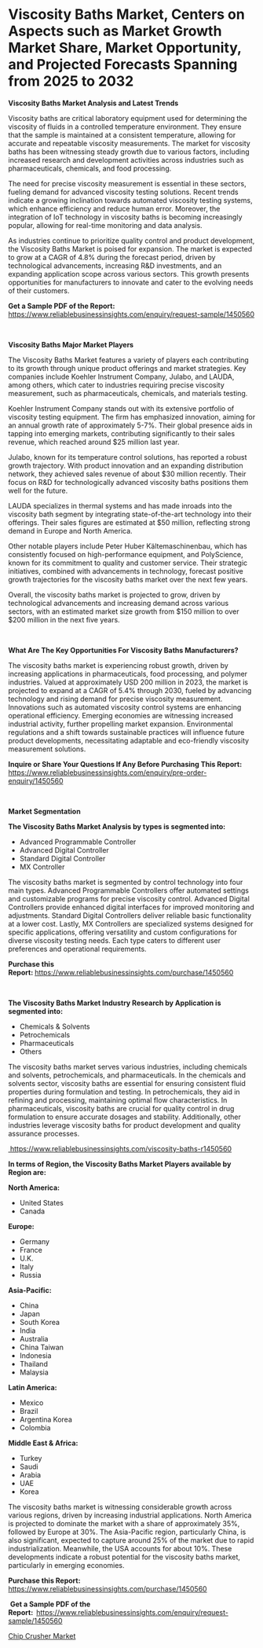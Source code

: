 <p><h1>Viscosity Baths Market, Centers on Aspects such as Market Growth Market Share, Market Opportunity, and Projected Forecasts Spanning from 2025 to 2032</h1></p><p><strong>Viscosity Baths Market Analysis and Latest Trends</strong></p>
<p><p>Viscosity baths are critical laboratory equipment used for determining the viscosity of fluids in a controlled temperature environment. They ensure that the sample is maintained at a consistent temperature, allowing for accurate and repeatable viscosity measurements. The market for viscosity baths has been witnessing steady growth due to various factors, including increased research and development activities across industries such as pharmaceuticals, chemicals, and food processing. </p><p>The need for precise viscosity measurement is essential in these sectors, fueling demand for advanced viscosity testing solutions. Recent trends indicate a growing inclination towards automated viscosity testing systems, which enhance efficiency and reduce human error. Moreover, the integration of IoT technology in viscosity baths is becoming increasingly popular, allowing for real-time monitoring and data analysis.</p><p>As industries continue to prioritize quality control and product development, the Viscosity Baths Market is poised for expansion. The market is expected to grow at a CAGR of 4.8% during the forecast period, driven by technological advancements, increasing R&D investments, and an expanding application scope across various sectors. This growth presents opportunities for manufacturers to innovate and cater to the evolving needs of their customers.</p></p>
<p><strong>Get a Sample PDF of the Report:&nbsp;</strong> <a href="https://www.reliablebusinessinsights.com/enquiry/request-sample/1450560?utm_campaign=3385&utm_medium=2&utm_source=Github&utm_content=ia&utm_term=09042025&utm_id=viscosity-baths">https://www.reliablebusinessinsights.com/enquiry/request-sample/1450560</a></p>
<p>&nbsp;</p>
<p><strong>Viscosity Baths Major Market Players</strong></p>
<p><p>The Viscosity Baths Market features a variety of players each contributing to its growth through unique product offerings and market strategies. Key companies include Koehler Instrument Company, Julabo, and LAUDA, among others, which cater to industries requiring precise viscosity measurement, such as pharmaceuticals, chemicals, and materials testing.</p><p>Koehler Instrument Company stands out with its extensive portfolio of viscosity testing equipment. The firm has emphasized innovation, aiming for an annual growth rate of approximately 5-7%. Their global presence aids in tapping into emerging markets, contributing significantly to their sales revenue, which reached around $25 million last year.</p><p>Julabo, known for its temperature control solutions, has reported a robust growth trajectory. With product innovation and an expanding distribution network, they achieved sales revenue of about $30 million recently. Their focus on R&D for technologically advanced viscosity baths positions them well for the future.</p><p>LAUDA specializes in thermal systems and has made inroads into the viscosity bath segment by integrating state-of-the-art technology into their offerings. Their sales figures are estimated at $50 million, reflecting strong demand in Europe and North America.</p><p>Other notable players include Peter Huber Kältemaschinenbau, which has consistently focused on high-performance equipment, and PolyScience, known for its commitment to quality and customer service. Their strategic initiatives, combined with advancements in technology, forecast positive growth trajectories for the viscosity baths market over the next few years.</p><p>Overall, the viscosity baths market is projected to grow, driven by technological advancements and increasing demand across various sectors, with an estimated market size growth from $150 million to over $200 million in the next five years.</p></p>
<p>&nbsp;</p>
<p><strong>What Are The Key Opportunities For Viscosity Baths Manufacturers?</strong></p>
<p><p>The viscosity baths market is experiencing robust growth, driven by increasing applications in pharmaceuticals, food processing, and polymer industries. Valued at approximately USD 200 million in 2023, the market is projected to expand at a CAGR of 5.4% through 2030, fueled by advancing technology and rising demand for precise viscosity measurement. Innovations such as automated viscosity control systems are enhancing operational efficiency. Emerging economies are witnessing increased industrial activity, further propelling market expansion. Environmental regulations and a shift towards sustainable practices will influence future product developments, necessitating adaptable and eco-friendly viscosity measurement solutions.</p></p>
<p><strong>Inquire or Share Your Questions If Any Before Purchasing This Report:</strong> <a href="https://www.reliablebusinessinsights.com/enquiry/pre-order-enquiry/1450560?utm_campaign=3385&utm_medium=2&utm_source=Github&utm_content=ia&utm_term=09042025&utm_id=viscosity-baths">https://www.reliablebusinessinsights.com/enquiry/pre-order-enquiry/1450560</a></p>
<p>&nbsp;</p>
<p><strong>Market Segmentation</strong></p>
<p><strong>The Viscosity Baths Market Analysis by types is segmented into:</strong></p>
<p><ul><li>Advanced Programmable Controller</li><li>Advanced Digital Controller</li><li>Standard Digital Controller</li><li>MX Controller</li></ul></p>
<p><p>The viscosity baths market is segmented by control technology into four main types. Advanced Programmable Controllers offer automated settings and customizable programs for precise viscosity control. Advanced Digital Controllers provide enhanced digital interfaces for improved monitoring and adjustments. Standard Digital Controllers deliver reliable basic functionality at a lower cost. Lastly, MX Controllers are specialized systems designed for specific applications, offering versatility and custom configurations for diverse viscosity testing needs. Each type caters to different user preferences and operational requirements.</p></p>
<p><strong>Purchase this Report:&nbsp;</strong><a href="https://www.reliablebusinessinsights.com/purchase/1450560?utm_campaign=3385&utm_medium=2&utm_source=Github&utm_content=ia&utm_term=09042025&utm_id=viscosity-baths">https://www.reliablebusinessinsights.com/purchase/1450560</a></p>
<p>&nbsp;</p>
<p><strong>The Viscosity Baths Market Industry Research by Application is segmented into:</strong></p>
<p><ul><li>Chemicals & Solvents</li><li>Petrochemicals</li><li>Pharmaceuticals</li><li>Others</li></ul></p>
<p><p>The viscosity baths market serves various industries, including chemicals and solvents, petrochemicals, and pharmaceuticals. In the chemicals and solvents sector, viscosity baths are essential for ensuring consistent fluid properties during formulation and testing. In petrochemicals, they aid in refining and processing, maintaining optimal flow characteristics. In pharmaceuticals, viscosity baths are crucial for quality control in drug formulation to ensure accurate dosages and stability. Additionally, other industries leverage viscosity baths for product development and quality assurance processes.</p></p>
<p><a href="https://www.reliablebusinessinsights.com/viscosity-baths-r1450560?utm_campaign=3385&utm_medium=2&utm_source=Github&utm_content=ia&utm_term=09042025&utm_id=viscosity-baths">&nbsp;https://www.reliablebusinessinsights.com/viscosity-baths-r1450560</a></p>
<p><strong>In terms of Region, the Viscosity Baths Market Players available by Region are:</strong></p>
<p>
    <p> <strong> North America: </strong>
        <ul>
            <li>United States</li>
            <li>Canada</li>
        </ul>
        </p> 
    <p> <strong> Europe: </strong>
        <ul>
            <li>Germany</li>
            <li>France</li>
            <li>U.K.</li>
            <li>Italy</li>
            <li>Russia</li>
        </ul>
        </p> 
    <p> <strong> Asia-Pacific: </strong>
        <ul>
            <li>China</li>
            <li>Japan</li>
            <li>South Korea</li>
            <li>India</li>
            <li>Australia</li>
            <li>China Taiwan</li>
            <li>Indonesia</li>
            <li>Thailand</li>
            <li>Malaysia</li>
        </ul>
        </p> 
    <p> <strong> Latin America: </strong>
        <ul>
            <li>Mexico</li>
            <li>Brazil</li>
            <li>Argentina Korea</li>
            <li>Colombia</li>
        </ul>
        </p> 
    <p> <strong> Middle East & Africa: </strong>
        <ul>
            <li>Turkey</li>
            <li>Saudi</li>
            <li>Arabia</li>
            <li>UAE</li>
            <li>Korea</li>
        </ul>
    </p>
    </p>
<p><p>The viscosity baths market is witnessing considerable growth across various regions, driven by increasing industrial applications. North America is projected to dominate the market with a share of approximately 35%, followed by Europe at 30%. The Asia-Pacific region, particularly China, is also significant, expected to capture around 25% of the market due to rapid industrialization. Meanwhile, the USA accounts for about 10%. These developments indicate a robust potential for the viscosity baths market, particularly in emerging economies.</p></p>
<p><strong>Purchase this Report: </strong><a href="https://www.reliablebusinessinsights.com/purchase/1450560?utm_campaign=3385&utm_medium=2&utm_source=Github&utm_content=ia&utm_term=09042025&utm_id=viscosity-baths">https://www.reliablebusinessinsights.com/purchase/1450560</a></p>
<p>&nbsp;<strong>Get a Sample PDF of the Report:&nbsp;&nbsp;</strong><a href="https://www.reliablebusinessinsights.com/enquiry/request-sample/1450560?utm_campaign=3385&utm_medium=2&utm_source=Github&utm_content=ia&utm_term=09042025&utm_id=viscosity-baths">https://www.reliablebusinessinsights.com/enquiry/request-sample/1450560</a></p>
<p><strong></strong></p>
<p><p><a href="https://github.com/sderolza/Market-Research-Report-List-1/blob/main/chip-crusher-market.md?utm_campaign=3385&utm_medium=2&utm_source=Github&utm_content=ia&utm_term=09042025&utm_id=viscosity-baths">Chip Crusher Market</a></p></p>